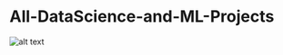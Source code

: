 # All-DataScience-and-ML-Projects
![alt text](https://drive.google.com/file/d/13oEmgu0csZ-lr1I9jkDOCwNnQqLyqtxr/view?usp=sharing)
